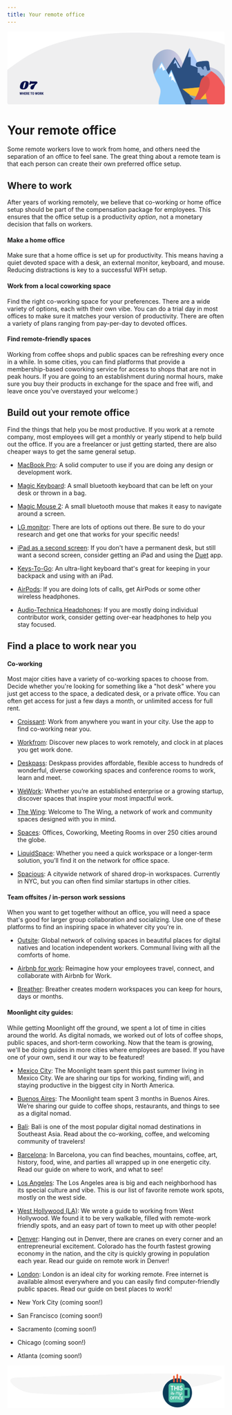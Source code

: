 ```yaml
---
title: Your remote office
---
```


![Where to work](./assets/header-illustrations/7.png)

# Your remote office

Some remote workers love to work from home, and others need the separation of an office to feel sane. The great thing about a remote team is that each person can create their own preferred office setup.

<ClientOnly>
  <Tweet id="1195718607445135361" :options="{ conversation: 'none' }" />
</ClientOnly>

## Where to work

After years of working remotely, we believe that co-working or home office setup should be part of the compensation package for employees. This ensures that the office setup is a productivity _option_, not a monetary decision that falls on workers.

#### Make a home office 
Make sure that a home office is set up for productivity. This means having a quiet devoted space with a desk, an external monitor, keyboard, and mouse. Reducing distractions is key to a successful WFH setup.

#### Work from a local coworking space
Find the right co-working space for your preferences. There are a wide variety of options, each with their own vibe. You can do a trial day in most offices to make sure it matches your version of productivity. There are often a variety of plans ranging from pay-per-day to devoted offices.

#### Find remote-friendly spaces 
Working from coffee shops and public spaces can be refreshing every once in a while. In some cities, you can find platforms that provide a membership-based coworking service for access to shops that are not in peak hours. If you are going to an establishment during normal hours, make sure you buy their products in exchange for the space and free wifi, and leave once you’ve overstayed your welcome:)

## Build out your remote office
Find the things that help you be most productive. If you work at a remote company, most employees will get a monthly or yearly stipend to help build out the office. If you are a freelancer or just getting started, there are also cheaper ways to get the same general setup. 

- [MacBook Pro](https://www.apple.com/shop/buy-mac/macbook-pro): A solid computer to use if you are doing any design or development work. 

- [Magic Keyboard](https://www.apple.com/shop/product/MLA22LL/A/magic-keyboard-us-english): A small bluetooth keyboard that can be left on your desk or thrown in a bag.

- [Magic Mouse 2](https://www.apple.com/shop/product/MLA02LL/A/magic-mouse-2-silver): A small bluetooth mouse that makes it easy to navigate around a screen. 

- [LG monitor](https://www.amazon.com/gp/product/B074JKT894/ref=ppx_yo_dt_b_search_asin_title?ie=UTF8&psc=1): There are lots of options out there. Be sure to do your research and get one that works for your specific needs!

- [iPad as a second screen](https://www.apple.com/ipad/): If you don't have a permanent desk, but still want a second screen, consider getting an iPad and using the [Duet](https://www.duetdisplay.com/) app.  

- [Keys-To-Go](https://www.logitech.com/en-us/product/keys-to-go): An ultra-light keyboard that's great for keeping in your backpack and using with an iPad. 

- [AirPods](https://www.apple.com/airpods-pro/): If you are doing lots of calls, get AirPods or some other wireless headphones.

- [Audio-Technica Headphones](https://www.amazon.com/gp/product/B00HVLURL8/ref=ppx_yo_dt_b_asin_title_o05_s00?ie=UTF8&psc=1): If you are mostly doing individual contributor work, consider getting over-ear headphones to help you stay focused. 

<ClientOnly>
  <Tweet id="1191992925279969285" :options="{ conversation: 'none' }" />
</ClientOnly>

## Find a place to work near you

#### Co-working
Most major cities have a variety of co-working spaces to choose from. Decide whether you're looking for something like a "hot desk" where you just get access to the space, a dedicated desk, or a private office. You can often get access for just a few days a month, or unlimited access for full rent. 

- [Croissant](https://www.getcroissant.com/): Work from anywhere you want in your city. Use the app to find co-working near you. 

- [Workfrom](https://workfrom.co/): Discover new places to work remotely, and clock in at places you get work done.

- [Deskpass](https://www.deskpass.com/): Deskpass provides affordable, flexible access to hundreds of wonderful, diverse coworking spaces and conference rooms to work, learn and meet.

- [WeWork](https://www.wework.com/): Whether you’re an established enterprise or a growing startup, discover spaces that inspire your most impactful work.

- [The Wing](https://www.the-wing.com/): Welcome to The Wing, a network of work and community spaces designed with you in mind.

- [Spaces](https://www.spacesworks.com/): Offices, Coworking, Meeting Rooms in over 250 cities around the globe.

- [LiquidSpace](https://liquidspace.com/): Whether you need a quick workspace or a longer-term solution, you’ll find it on the network for office space.

- [Spacious](https://www.spacious.com/): A citywide network of shared drop-in workspaces. Currently in NYC, but you can often find similar startups in other cities. 

#### Team offsites / in-person work sessions
When you want to get together without an office, you will need a space that's good for larger group collaboration and socializing. Use one of these platforms to find an inspiring space in whatever city you're in.

- [Outsite](https://www.outsite.co): Global network of coliving spaces in beautiful places for digital natives and location independent workers. Communal living with all the comforts of home.

- [Airbnb for work](https://www.airbnbforwork.com): Reimagine how your employees travel, connect, and collaborate with Airbnb for Work.

- [Breather](https://breather.com): Breather creates modern workspaces you can keep for hours, days or months.

<ClientOnly>
  <Tweet id="1184100427916120064" :options="{ conversation: 'none' }" />
</ClientOnly>

#### Moonlight city guides:
While getting Moonlight off the ground, we spent a lot of time in cities around the world. As digital nomads, we worked out of lots of coffee shops, public spaces, and short-term coworking. Now that the team is growing, we'll be doing guides in more cities where employees are based. If you have one of your own, send it our way to be featured! 

- [Mexico City](https://www.moonlightwork.com/blog/mexico-city-guide): The Moonlight team spent this past summer living in Mexico City. We are sharing our tips for working, finding wifi, and staying productive in the biggest city in North America.

- [Buenos Aires](https://www.moonlightwork.com/blog/buenos-aires): The Moonlight team spent 3 months in Buenos Aires. We’re sharing our guide to coffee shops, restaurants, and things to see as a digital nomad.

- [Bali](https://www.moonlightwork.com/blog/Remote-work-guide-Bali): Bali is one of the most popular digital nomad destinations in Southeast Asia. Read about the co-working, coffee, and welcoming community of travelers!

- [Barcelona](https://www.moonlightwork.com/blog/remote-work-guide-barcelona): In Barcelona, you can find beaches, mountains, coffee, art, history, food, wine, and parties all wrapped up in one energetic city. Read our guide on where to work, and what to see!

- [Los Angeles](https://www.moonlightwork.com/blog/los-angeles-remote-work-guide): The Los Angeles area is big and each neighborhood has its special culture and vibe. This is our list of favorite remote work spots, mostly on the west side.

- [West Hollywood (LA)](https://www.moonlightwork.com/blog/remote-work-west-hollywood): We wrote a guide to working from West Hollywood. We found it to be very walkable, filled with remote-work friendly spots, and an easy part of town to meet up with other people!

- [Denver](https://www.moonlightwork.com/blog/moonlight-guide-remote-work-denver): Hanging out in Denver, there are cranes on every corner and an entrepreneurial excitement. Colorado has the fourth fastest growing economy in the nation, and the city is quickly growing in population each year. Read our guide on remote work in Denver!

- [London](https://www.moonlightwork.com/blog/remote-work-guide-london): London is an ideal city for working remote. Free internet is available almost everywhere and you can easily find computer-friendly public spaces. Read our guide on best places to work!

- New York City (coming soon!)

- San Francisco (coming soon!)

- Sacramento (coming soon!)

- Chicago (coming soon!)

- Atlanta (coming soon!)

![Divider illustration - "This is my office" coffee cup](./assets/divider-illustrations/divider-9.png)
